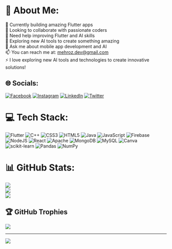 # 💫 About Me:
🔭 Currently building amazing Flutter apps<br>👯 Looking to collaborate with passionate coders<br>🤝 Need help improving Flutter and AI skills<br>🌱 Exploring new AI tools to create something amazing<br>💬 Ask me about mobile app development and AI<br>📫 You can reach me at: mehroz.dev@gmail.com<br>⚡ I love exploring new AI tools and technologies to create innovative solutions!


## 🌐 Socials:
[![Facebook](https://img.shields.io/badge/Facebook-%231877F2.svg?logo=Facebook&logoColor=white)](https://facebook.com/profile.php?id=100092339310274) [![Instagram](https://img.shields.io/badge/Instagram-%23E4405F.svg?logo=Instagram&logoColor=white)](https://instagram.com/codewithmehroz) [![LinkedIn](https://img.shields.io/badge/LinkedIn-%230077B5.svg?logo=linkedin&logoColor=white)](https://linkedin.com/in/mehrozsheikh) [![Twitter](https://img.shields.io/badge/Twitter-%231DA1F2.svg?logo=Twitter&logoColor=white)](https://twitter.com/mehroz__sheikh) 

# 💻 Tech Stack:
![Flutter](https://img.shields.io/badge/Flutter-%2302569B.svg?style=for-the-badge&logo=Flutter&logoColor=white) ![C++](https://img.shields.io/badge/c++-%2300599C.svg?style=for-the-badge&logo=c%2B%2B&logoColor=white) ![CSS3](https://img.shields.io/badge/css3-%231572B6.svg?style=for-the-badge&logo=css3&logoColor=white) ![HTML5](https://img.shields.io/badge/html5-%23E34F26.svg?style=for-the-badge&logo=html5&logoColor=white) ![Java](https://img.shields.io/badge/java-%23ED8B00.svg?style=for-the-badge&logo=java&logoColor=white) ![JavaScript](https://img.shields.io/badge/javascript-%23323330.svg?style=for-the-badge&logo=javascript&logoColor=%23F7DF1E) ![Firebase](https://img.shields.io/badge/firebase-%23039BE5.svg?style=for-the-badge&logo=firebase) ![NodeJS](https://img.shields.io/badge/node.js-6DA55F?style=for-the-badge&logo=node.js&logoColor=white) ![React](https://img.shields.io/badge/react-%2320232a.svg?style=for-the-badge&logo=react&logoColor=%2361DAFB) ![Apache](https://img.shields.io/badge/apache-%23D42029.svg?style=for-the-badge&logo=apache&logoColor=white) ![MongoDB](https://img.shields.io/badge/MongoDB-%234ea94b.svg?style=for-the-badge&logo=mongodb&logoColor=white) ![MySQL](https://img.shields.io/badge/mysql-%2300f.svg?style=for-the-badge&logo=mysql&logoColor=white) ![Canva](https://img.shields.io/badge/Canva-%2300C4CC.svg?style=for-the-badge&logo=Canva&logoColor=white) ![scikit-learn](https://img.shields.io/badge/scikit--learn-%23F7931E.svg?style=for-the-badge&logo=scikit-learn&logoColor=white) ![Pandas](https://img.shields.io/badge/pandas-%23150458.svg?style=for-the-badge&logo=pandas&logoColor=white) ![NumPy](https://img.shields.io/badge/numpy-%23013243.svg?style=for-the-badge&logo=numpy&logoColor=white)
# 📊 GitHub Stats:
![](https://github-readme-stats.vercel.app/api?username=mehrozsheikh&theme=nightowl&hide_border=true&include_all_commits=true&count_private=false)<br/>
![](https://github-readme-streak-stats.herokuapp.com/?user=mehrozsheikh&theme=nightowl&hide_border=true)<br/>
![](https://github-readme-stats.vercel.app/api/top-langs/?username=mehrozsheikh&theme=nightowl&hide_border=true&include_all_commits=true&count_private=false&layout=compact)

## 🏆 GitHub Trophies
![](https://github-profile-trophy.vercel.app/?username=mehrozsheikh&theme=darkhub&no-frame=false&no-bg=true&margin-w=4)

---
[![](https://visitcount.itsvg.in/api?id=mehrozsheikh&icon=6&color=0)](https://visitcount.itsvg.in)

<!-- Proudly created with GPRM ( https://gprm.itsvg.in ) -->
